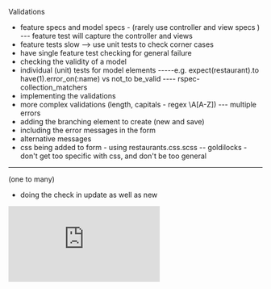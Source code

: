 Validations

* feature specs and model specs - (rarely use controller and view specs )
--- feature test will capture the controller and views
* feature tests slow --> use unit tests to check corner cases
* have single feature test checking for general failure
* checking the validity of a model
* individual (unit) tests for model elements 
-----e.g. expect(restaurant).to have(1).error_on(:name) vs not_to be_valid
---- rspec-collection_matchers
* implementing the validations
* more complex validations (length, capitals - regex \A[A-Z])
--- multiple errors
* adding the branching element to create (new and save)
* including the error messages in the form
* alternative messages
* css being added to form - using restaurants.css.scss
-- goldilocks - don't get too specific with css, and don't be too general



--------
(one to many)

* doing the check in update as well as new


![Tracking pixel](https://githubanalytics.herokuapp.com/course/walkthroughs/validations.md)
